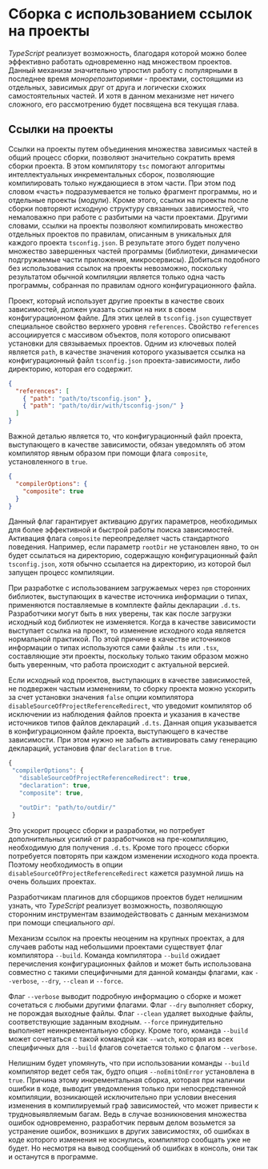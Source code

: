 # Сборка с использованием ссылок на проекты

_TypeScript_ реализует возможность, благодаря которой можно более эффективно работать одновременно над множеством проектов. Данный механизм значительно упростил работу с популярными в последнее время _монорепозиториями_ - проектами, состоящими из отдельных, зависимых друг от друга и логически схожих самостоятельных частей. И хотя в данном механизме нет ничего сложного, его рассмотрению будет посвящена вся текущая глава.

## Ссылки на проекты

Ссылки на проекты путем объединения множества зависимых частей в общий процесс сборки, позволяют значительно сократить время сборки проекта. В этом компилятору `tsc` помогают алгоритмы интеллектуальных инкрементальных сборок, позволяющие компилировать только нуждающиеся в этом части. При этом под словом «часть» подразумевается не только фрагмент программы, но и отдельные проекты (модули). Кроме этого, ссылки на проекты после сборки повторяют исходную структуру связанных зависимостей, что немаловажно при работе с разбитыми на части проектами. Другими словами, ссылки на проекты позволяют компилировать множество отдельных проектов по правилам, описанным в уникальных для каждого проекта `tsconfig.json`. В результате этого будет получено множество завершенных частей программы (библиотеки, динамически подгружаемые части приложения, микросервисы). Добиться подобного без использования ссылок на проекты невозможно, поскольку результатом обычной компиляции является только одна часть программы, собранная по правилам одного конфигурационного файла.

Проект, который использует другие проекты в качестве своих зависимостей, должен указать ссылки на них в своем конфигурационном файле. Для этих целей в `tsconfig.json` существует специальное свойство верхнего уровня `references`. Свойство `references` ассоциируется с массивом объектов, поля которого описывают установки для связываемых проектов. Одним из ключевых полей является `path`, в качестве значения которого указывается ссылка на конфигурационный файл `tsconfig.json` проекта-зависимости, либо директорию, которая его содержит.

```json
{
  "references": [
    { "path": "path/to/tsconfig.json" },
    { "path": "path/to/dir/with/tsconfig-json/" }
  ]
}
```

Важной деталью является то, что конфигурационный файл проекта, выступающего в качестве зависимости, обязан уведомлять об этом компилятор явным образом при помощи флага `composite`, установленного в `true`.

```json
{
  "compilerOptions": {
    "composite": true
  }
}
```

Данный флаг гарантирует активацию других параметров, необходимых для более эффективной и быстрой работы поиска зависимостей. Активация флага `composite` переопределяет часть стандартного поведения. Например, если параметр `rootDir` не установлен явно, то он будет ссылаться на директорию, содержащую конфигурационный файл `tsconfig.json`, хотя обычно ссылается на директорию, из которой был запущен процесс компиляции.

При разработке с использованием загружаемых через `npm` сторонних библиотек, выступающих в качестве источника информации о типах, применяются поставляемые в комплекте файлы декларации `.d.ts`. Разработчики могут быть в них уверены, так как после загрузки исходный код библиотек не изменяется. Когда в качестве зависимости выступает ссылка на проект, то изменение исходного кода является нормальной практикой. По этой причине в качестве источников информации о типах используются сами файлы `.ts` или `.tsx`, составляющие эти проекты, поскольку только таким образом можно быть уверенным, что работа происходит с актуальной версией.

Если исходный код проектов, выступающих в качестве зависимостей, не подвержен частым изменениям, то сборку проекта можно ускорить за счет установки значения `false` опции компилятора `disableSourceOfProjectReferenceRedirect`, что уведомит компилятор об исключении из наблюдения файлов проекта и указания в качестве источников типов файлов деклараций `.d.ts`. Данная опция указывается в конфигурационном файле проекта, выступающего в качестве зависимости. При этом нужно не забыть активировать саму генерацию деклараций, установив флаг `declaration` в `true`.

```ts
{
 "compilerOptions": {
   "disableSourceOfProjectReferenceRedirect": true,
   "declaration": true,
   "composite": true,

   "outDir": "path/to/outdir/"
 }
```

Это ускорит процесс сборки и разработки, но потребует дополнительных усилий от разработчиков на пре-компиляцию, необходимую для получения `.d.ts`. Кроме того процесс сборки потребуется повторять при каждом изменении исходного кода проекта. Поэтому необходимость в опции `disableSourceOfProjectReferenceRedirect` кажется разумной лишь на очень больших проектах.

Разработчикам плагинов для сборщиков проектов будет нелишним узнать, что _TypeScript_ реализует возможность, позволяющую сторонним инструментам взаимодействовать с данным механизмом при помощи специального _api_.

Механизм ссылок на проекты неоценим на крупных проектах, а для случаев работы над небольшими проектами существует флаг компилятора `--build`. Команда компилятора `--build` ожидает перечисления конфигурационных файлов и может быть использована совместно с такими специфичными для данной команды флагами, как `--verbose`, `--dry`, `--clean` и `--force`.

Флаг `--verbose` выводит подробную информацию о сборке и может сочетаться с любыми другими флагами. Флаг `--dry` выполняет сборку, не порождая выходные файлы. Флаг `--clean` удаляет выходные файлы, соответствующие заданным входным. `--force` принудительно выполняет неинкрементальную сборку. Кроме того, команда `--build` может сочетаться с такой командой как `--watch`, которая из всех специфичных для `--build` флагов сочетается только с флагом `--verbose`.

Нелишним будет упомянуть, что при использовании команды `--build` компилятор ведет себя так, будто опция `--noEmitOnError` установлена в `true`. Причина этому инкрементальная сборка, которая при наличии ошибки в коде, выводит уведомления только при непосредственной компиляции, возникающей исключительно при условии внесения изменения в компилируемый граф зависимостей, что может привести к трудновыявляемым багам. Ведь в случае возникновения множества ошибок одновременно, разработчик первым делом возьмется за устранение ошибок, возникших в других зависимостях, об ошибках в коде которого изменения не коснулись, компилятор сообщать уже не будет. Но несмотря на вывод сообщений об ошибках в консоль, они так и останутся в программе.
